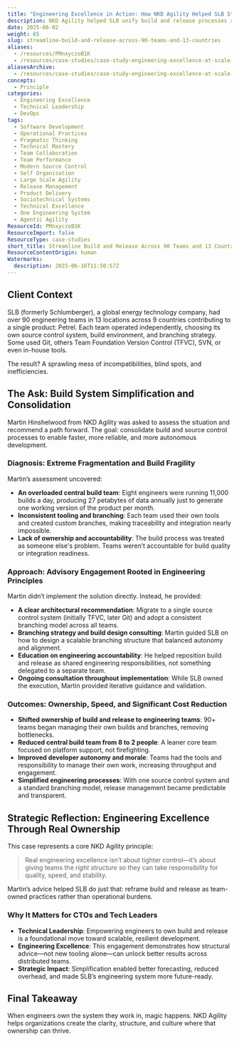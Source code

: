 ```yaml
---
title: "Engineering Excellence in Action: How NKD Agility Helped SLB Streamline Build and Release Across 90 Teams and 13 Countries"
description: NKD Agility helped SLB unify build and release processes across 90 teams in 13 countries, boosting team ownership, efficiency, and engineering accountability.
date: 2025-06-02
weight: 65
slug: streamline-build-and-release-across-90-teams-and-13-countries
aliases:
  - /resources/PMnxyczoB1K
  - /resources/case-studies/case-study-engineering-excellence-at-scale-slb-and-nkd-agility
aliasesArchive:
  - /resources/case-studies/case-study-engineering-excellence-at-scale-slb-and-nkd-agility
concepts:
  - Principle
categories:
  - Engineering Excellence
  - Technical Leadership
  - DevOps
tags:
  - Software Development
  - Operational Practices
  - Pragmatic Thinking
  - Technical Mastery
  - Team Collaboration
  - Team Performance
  - Modern Source Control
  - Self Organisation
  - Large Scale Agility
  - Release Management
  - Product Delivery
  - Sociotechnical Systems
  - Technical Excellence
  - One Engineering System
  - Agentic Agility
ResourceId: PMnxyczoB1K
ResourceImport: false
ResourceType: case-studies
short_title: Streamline Build and Release Across 90 Teams and 13 Countries
ResourceContentOrigin: human
Watermarks:
  description: 2025-06-16T11:50:57Z
---
```


## Client Context

SLB (formerly Schlumberger), a global energy technology company, had over 90 engineering teams in 13 locations across 9 countries contributing to a single product: Petrel. Each team operated independently, choosing its own source control system, build environment, and branching strategy. Some used Git, others Team Foundation Version Control (TFVC), SVN, or even in-house tools.

The result? A sprawling mess of incompatibilities, blind spots, and inefficiencies.

## The Ask: Build System Simplification and Consolidation

Martin Hinshelwood from NKD Agility was asked to assess the situation and recommend a path forward. The goal: consolidate build and source control processes to enable faster, more reliable, and more autonomous development.

### Diagnosis: Extreme Fragmentation and Build Fragility

Martin’s assessment uncovered:

- **An overloaded central build team**: Eight engineers were running 11,000 builds a day, producing 27 petabytes of data annually just to generate one working version of the product per month.
- **Inconsistent tooling and branching**: Each team used their own tools and created custom branches, making traceability and integration nearly impossible.
- **Lack of ownership and accountability**: The build process was treated as someone else's problem. Teams weren’t accountable for build quality or integration readiness.

### Approach: Advisory Engagement Rooted in Engineering Principles

Martin didn’t implement the solution directly. Instead, he provided:

- **A clear architectural recommendation**: Migrate to a single source control system (initially TFVC, later Git) and adopt a consistent branching model across all teams.
- **Branching strategy and build design consulting**: Martin guided SLB on how to design a scalable branching structure that balanced autonomy and alignment.
- **Education on engineering accountability**: He helped reposition build and release as shared engineering responsibilities, not something delegated to a separate team.
- **Ongoing consultation throughout implementation**: While SLB owned the execution, Martin provided iterative guidance and validation.

### Outcomes: Ownership, Speed, and Significant Cost Reduction

- **Shifted ownership of build and release to engineering teams**: 90+ teams began managing their own builds and branches, removing bottlenecks.
- **Reduced central build team from 8 to 2 people**: A leaner core team focused on platform support, not firefighting.
- **Improved developer autonomy and morale**: Teams had the tools and responsibility to manage their own work, increasing throughput and engagement.
- **Simplified engineering processes**: With one source control system and a standard branching model, release management became predictable and transparent.

## Strategic Reflection: Engineering Excellence Through Real Ownership

This case represents a core NKD Agility principle:

> Real engineering excellence isn’t about tighter control—it’s about giving teams the *right structure* so they can take responsibility for quality, speed, and stability.

Martin’s advice helped SLB do just that: reframe build and release as team-owned practices rather than operational burdens.

### Why It Matters for CTOs and Tech Leaders

- **Technical Leadership**: Empowering engineers to own build and release is a foundational move toward scalable, resilient development.
- **Engineering Excellence**: This engagement demonstrates how structural advice—not new tooling alone—can unlock better results across distributed teams.
- **Strategic Impact**: Simplification enabled better forecasting, reduced overhead, and made SLB’s engineering system more future-ready.

## Final Takeaway

When engineers own the system they work in, magic happens. NKD Agility helps organizations create the clarity, structure, and culture where that ownership can thrive.
